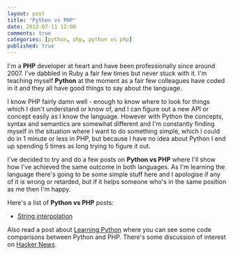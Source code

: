 ```yaml
---
layout: post
title: "Python vs PHP"
date: 2012-07-11 12:00
comments: true
categories: [python, php, python vs php]
published: true
---
```

I'm a **PHP** developer at heart and have been professionally since around 2007.  I've dabbled in Ruby a fair few times but never stuck with it.  I'm teaching myself **Python** at the moment as a fair few colleagues have coded in it and they all have good things to say about the language.

I know PHP fairly damn well - enough to know where to look for things which I don't understand or know of, and I can figure out a new API or concept easily as I know the language.  However with Python the concepts, syntax and semantics are somewhat different and I'm constantly finding myself in the situation where I want to do something simple, which I could do in 1 minute or less in PHP, but because I have no idea about Python I end up spending 5 times as long trying to figure it out.

I've decided to try and do a few posts on **Python vs PHP** where I'll show how I've achieved the same outcome in both languages.  As I'm learning the language there's going to be some simple stuff here and I apologise if any of it is wrong or retarded, but if it helps someone who's in the same position as me then I'm happy.

Here's a list of **Python vs PHP** posts:

- [String interpolation](/python-string-interpolation)

Also read a post about [Learning Python](/learning-python-the-pragmatic-way) where you can see some code comparisons between Python and PHP.  There's some discussion of interest on [Hacker News](http://news.ycombinator.com/item?id=4853019).